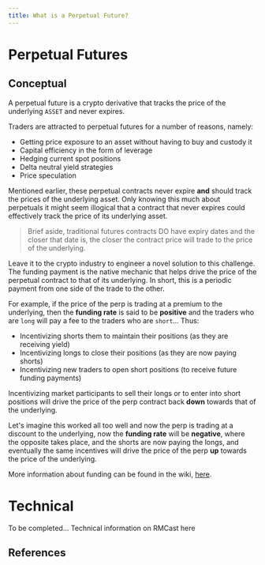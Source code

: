 ```yaml
---
title: What is a Perpetual Future?
---
```


# Perpetual Futures

## Conceptual
A perpetual future is a crypto derivative that tracks the price of the underlying `ASSET` and never expires. 

Traders are attracted to perpetual futures for a number of reasons, namely: 
- Getting price exposure to an asset without having to buy and custody it
- Capital efficiency in the form of leverage 
- Hedging current spot positions 
- Delta neutral yield strategies 
- Price speculation

Mentioned earlier, these perpetual contracts never expire **and** should track the prices of the underlying asset. Only knowing this much about perpetuals it might seem illogical that a contract that never expires could effectively track the price of its underlying asset. 

> Brief aside, traditional futures contracts DO have expiry dates and the closer that date is, the closer the contract price will trade to the price of the underlying. 

Leave it to the crypto industry to engineer a novel solution to this challenge. The funding payment is the native mechanic that helps drive the price of the perpetual contract to that of its underlying. In short, this is a periodic payment from one side of the trade to the other. 

For example, if the price of the perp is trading at a premium to the underlying, then the **funding rate** is said to be __positive__ and the traders who are `long` will pay a fee to the traders who are `short`... Thus:

- Incentivizing shorts them to maintain their positions (as they are receiving yield)
- Incentivizing longs to close their positions (as they are now paying shorts)
- Incentivizing new traders to open short positions (to receive future funding payments) 

Incentivizing market participants to sell their longs or to enter into short positions will drive the price of the perp contract back **down** towards that of the underlying. 

Let's imagine this worked all too well and now the perp is trading at a discount to the underlying, now the **funding rate** will be __negative__, where the opposite takes place, and the shorts are now paying the longs, and eventually the same incentives will drive the price of the perp **up** towards the price of the underlying. 

More information about funding can be found in the wiki, [here](https://gitlab.dev.blockriver.tech/durafi/durafi/-/wikis/Argo/Wiki/Core-Concepts/Funding/What-is-Funding-in-Perpetual-Futures%3F). 
  
# Technical 

To be completed...
Technical information on RMCast here



## References 
